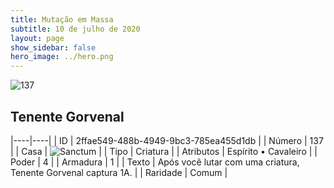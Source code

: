 ```yaml
---
title: Mutação em Massa
subtitle: 10 de julho de 2020
layout: page
show_sidebar: false
hero_image: ../hero.png
---
```


![137](https://cdn.keyforgegame.com/media/card_front/pt/479_137_CP2G72CH5MGP_pt.png)

## Tenente Gorvenal

|----|----|
| ID | 2ffae549-488b-4949-9bc3-785ea455d1db |
| Número | 137 |
| Casa | ![Sanctum](https://archonarcana.com/images/thumb/c/c7/Sanctum.png/22px-Sanctum.png "Santuário") |
| Tipo | Criatura |
| Atributos | Espírito • Cavaleiro |
| Poder | 4 |
| Armadura | 1 |
| Texto | Após você lutar com uma criatura, Tenente Gorvenal captura 1A. |
| Raridade | Comum |

